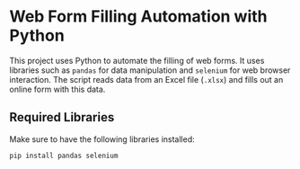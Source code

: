 # Web Form Filling Automation with Python

This project uses Python to automate the filling of web forms. It uses libraries such as `pandas` for data manipulation and `selenium` for web browser interaction. The script reads data from an Excel file (`.xlsx`) and fills out an online form with this data.

## Required Libraries

Make sure to have the following libraries installed:

```python
pip install pandas selenium